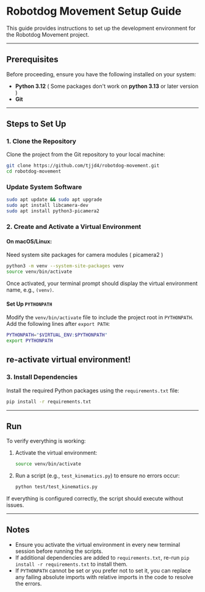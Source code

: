 # Robotdog Movement Setup Guide

This guide provides instructions to set up the development environment for the Robotdog Movement project.

---

## Prerequisites

Before proceeding, ensure you have the following installed on your system:
- **Python 3.12** ( Some packages don't work on **python 3.13** or later version )
- **Git**
---

## Steps to Set Up

### 1. Clone the Repository

Clone the project from the Git repository to your local machine:
```bash
git clone https://github.com/tjjd4/robotdog-movement.git
cd robotdog-movement
```

### Update System Software
```bash
sudo apt update && sudo apt upgrade
sudo apt install libcamera-dev
sudo apt install python3-picamera2
```

### 2. Create and Activate a Virtual Environment

#### On macOS/Linux:
Need system site packages for camera modules ( picamera2 )
```bash
python3 -m venv --system-site-packages venv
source venv/bin/activate
```

Once activated, your terminal prompt should display the virtual environment name, e.g., `(venv)`.

#### Set Up `PYTHONPATH`

Modify the `venv/bin/activate` file to include the project root in `PYTHONPATH`. Add the following lines after `export PATH`:
```bash
PYTHONPATH="$VIRTUAL_ENV:$PYTHONPATH"
export PYTHONPATH
```
re-activate virtual environment!
---

### 3. Install Dependencies

Install the required Python packages using the `requirements.txt` file:
```bash
pip install -r requirements.txt
```
---

## Run

To verify everything is working:

1. Activate the virtual environment:
   ```bash
   source venv/bin/activate
   ```

2. Run a script (e.g., `test_kinematics.py`) to ensure no errors occur:
   ```bash
   python test/test_kinematics.py
   ```

If everything is configured correctly, the script should execute without issues.

---

## Notes

- Ensure you activate the virtual environment in every new terminal session before running the scripts.
- If additional dependencies are added to `requirements.txt`, re-run `pip install -r requirements.txt` to install them.
- If `PYTHONPATH` cannot be set or you prefer not to set it, you can replace any failing absolute imports with relative imports in the code to resolve the errors.
